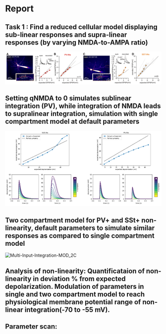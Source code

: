 # Report

## Task 1 : Find a reduced cellular model displaying sub-linear responses and supra-linear responses (by varying NMDA-to-AMPA ratio)

![ Multi-Input-Integration-PV-SST-EXP](./figures/Multi-Input-Integration-PV-SST-EXP.png)

## Setting qNMDA to 0 simulates sublinear integration (PV), while integration of NMDA leads to supralinear integration, simulation with single compartment model at default parameters 

![ Multi-Input-Integration-PV-SST-MOD_demo](./figures/Multi-Input-Integration-PV-SST-MOD_demo.png)

## Two compartment model for PV+ and SSt+ non-linearity, default parameters to simulate similar responses as compared to single compartment model 

![ Multi-Input-Integration-MOD_2C](./figures/Multi-Input-Integration-MOD_2C.png) 

## Analysis of non-linearity: Quantificataion of non-linearity in deviation % from expected depolarization. Modulation of parameters in single and two compartment model to reach physiological membrane potential range of non-linear integration(-70 to -55 mV). 

## Parameter scan: 